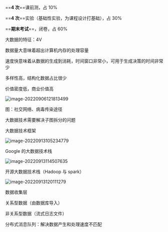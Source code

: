 ==**4 次**==课前测，占 10%

==**4 次**==实验（基础性实验，为课程设计打基础），占 30%

==**期末考试**==，闭卷，占 60%





大数据的特征：4V

数据量大意味着超出计算机内存的处理容量



速度快意味着从数据的生成到消耗，时间窗口非常小，可用于生成决策的时间非常少



多样性高，结构化数据占比很少



价值密度低，商业价值高



<img src="https://wangleidetuchuang.oss-cn-beijing.aliyuncs.com/img/image-20220906121813499.png" alt="image-20220906121813499"  />

















图：社交网络、病毒传染途径

大数据技术需要解决子图拆分的问题



大数据技术框架

![image-20220913105234779](https://wangleidetuchuang.oss-cn-beijing.aliyuncs.com/img/image-20220913105234779.png)



Google 的大数据技术栈

<img src="https://wangleidetuchuang.oss-cn-beijing.aliyuncs.com/img/image-20220913114507635.png" alt="image-20220913114507635"  />



开源大数据技术栈（Hadoop 与 spark）

![image-20220913120111279](https://wangleidetuchuang.oss-cn-beijing.aliyuncs.com/img/image-20220913120111279.png)



数据收集层

关系型数据（由数据库导入）

非关系型数据（流式日志文件）

分布式消息队列：解决数据产生和处理速度不匹配

